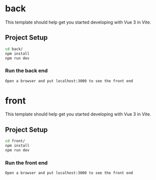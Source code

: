 # back

This template should help get you started developing with Vue 3 in Vite.

## Project Setup

```sh
cd back/
npm install
npm run dev
```

### Run the back end

```sh
Open a browser and put localhost:3000 to see the front end
```

# front

This template should help get you started developing with Vue 3 in Vite.

## Project Setup

```sh
cd front/
npm install
npm run dev
```

### Run the front end

```sh
Open a browser and put localhost:3000 to see the front end
```
